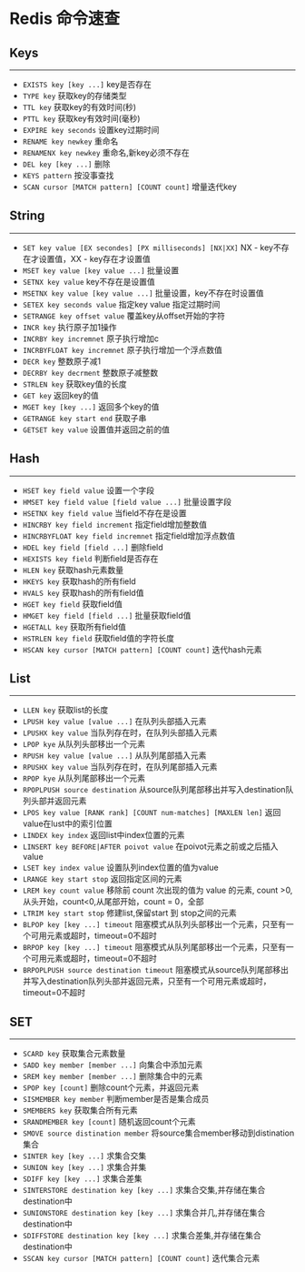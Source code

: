 # Redis 命令速查

## Keys
---
- `EXISTS key [key ...]` key是否存在    
- `TYPE key` 获取key的存储类型  
- `TTL key` 获取key的有效时间(秒)  
- `PTTL key` 获取key有效时间(毫秒)  
- `EXPIRE key seconds` 设置key过期时间  
- `RENAME key newkey` 重命名  
- `RENAMENX key newkey` 重命名,新key必须不存在  
- `DEL key [key ...]`  删除  
- `KEYS pattern` 按没事查找  
- `SCAN cursor [MATCH pattern] [COUNT count]` 增量迭代key  

## String
---
- `SET key value [EX secondes] [PX milliseconds] [NX|XX]` NX - key不存在才设置值，XX - key存在才设置值  
- `MSET key value [key value ...]` 批量设置  
- `SETNX key value` key不存在是设置值    
- `MSETNX key value [key value ...]` 批量设置，key不存在时设置值  
- `SETEX key seconds value` 指定key value 指定过期时间  
- `SETRANGE key offset value`  覆盖key从offset开始的字符  
- `INCR key` 执行原子加1操作  
- `INCRBY key incremnet` 原子执行增加c  
- `INCRBYFLOAT key incremnet` 原子执行增加一个浮点数值  
- `DECR key` 整数原子减1  
- `DECRBY key decrment` 整数原子减整数  
- `STRLEN key`  获取key值的长度  
- `GET key` 返回key的值  
- `MGET key [key ...]` 返回多个key的值  
- `GETRANGE key start end` 获取子串  
- `GETSET key value` 设置值并返回之前的值    

## Hash
---
- `HSET key field value` 设置一个字段  
- `HMSET key field value [field value ...]` 批量设置字段    
- `HSETNX key field value` 当field不存在是设置
- `HINCRBY key field increment` 指定field增加整数值  
- `HINCRBYFLOAT key field incremnet` 指定field增加浮点数值    
- `HDEL key field [field ...]` 删除field
- `HEXISTS key field` 判断field是否存在
- `HLEN key` 获取hash元素数量
- `HKEYS key` 获取hash的所有field 
- `HVALS key` 获取hash的所有field值 
- `HGET key field` 获取field值  
- `HMGET key field [field ...]` 批量获取field值  
- `HGETALL key` 获取所有field值 
- `HSTRLEN key field` 获取field值的字符长度  
- `HSCAN key cursor [MATCH pattern] [COUNT count]` 迭代hash元素    


## List
---
- `LLEN key` 获取list的长度  
- `LPUSH key value [value ...]` 在队列头部插入元素
- `LPUSHX key value` 当队列存在时，在队列头部插入元素    
- `LPOP kye` 从队列头部移出一个元素  
- `RPUSH key value [value ...]` 从队列尾部插入元素
- `RPUSHX key value` 当队列存在时，在队列尾部插入元素
- `RPOP kye` 从队列尾部移出一个元素
- `RPOPLPUSH source destination` 从source队列尾部移出并写入destination队列头部并返回元素  
- `LPOS key value [RANK rank] [COUNT num-matches] [MAXLEN len]` 返回value在lust中的索引位置  
- `LINDEX key index` 返回list中index位置的元素  
- `LINSERT key BEFORE|AFTER poivot value` 在poivot元素之前或之后插入value
- `LSET key index value` 设置队列index位置的值为value  
- `LRANGE key start stop` 返回指定区间的元素  
- `LREM key count value` 移除前 count 次出现的值为 value 的元素, count >0,从头开始，count<0,从尾部开始，count = 0，全部
- `LTRIM key start stop` 修建list,保留start 到 stop之间的元素
- `BLPOP key [key ...] timeout` 阻塞模式从队列头部移出一个元素，只至有一个可用元素或超时，timeout=0不超时
- `BRPOP key [key ...] timeout` 阻塞模式从队列尾部移出一个元素，只至有一个可用元素或超时，timeout=0不超时
- `BRPOPLPUSH source destination timeout` 阻塞模式从source队列尾部移出并写入destination队列头部并返回元素，只至有一个可用元素或超时，timeout=0不超时  


## SET
---
- `SCARD key` 获取集合元素数量  
- `SADD key member [member ...]` 向集合中添加元素
- `SREM key member [member ...]` 删除集合中的元素
- `SPOP key [count]` 删除count个元素，并返回元素
- `SISMEMBER key member` 判断member是否是集合成员  
- `SMEMBERS key` 获取集合所有元素  
- `SRANDMEMBER key [count]` 随机返回count个元素
- `SMOVE source distination member` 将source集合member移动到distination集合 
- `SINTER key [key ...]` 求集合交集
- `SUNION key [key ...]` 求集合并集
- `SDIFF key [key ...]` 求集合差集
- `SINTERSTORE destination key [key ...]` 求集合交集,并存储在集合destination中
- `SUNIONSTORE destination key [key ...]` 求集合并几,并存储在集合destination中
- `SDIFFSTORE destination key [key ...]` 求集合差集,并存储在集合destination中  
- `SSCAN key cursor [MATCH pattern] [COUNT count]` 迭代集合元素